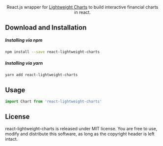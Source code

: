 <p align="center">React.js wrapper for <a href="https://github.com/tradingview/lightweight-charts">Lightweight Charts</a> to build interactive financial charts in react.</p>


## Download and Installation

##### Installing via npm

```bash
npm install --save react-lightweight-charts
```

##### Installing via yarn

```bash
yarn add react-lightweight-charts
```

## Usage

```js
import Chart from 'react-lightweight-charts'
```

## License

react-lightweight-charts is released under MIT license. You are free to use, modify and distribute this software, as long as the copyright header is left intact.
